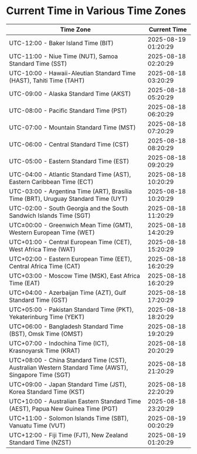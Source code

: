 # Current Time in Various Time Zones

| Time Zone | Current Time |
|-----------|--------------|
| UTC-12:00 - Baker Island Time (BIT) | 2025-08-19 01:20:29 |
| UTC-11:00 - Niue Time (NUT), Samoa Standard Time (SST) | 2025-08-18 02:20:29 |
| UTC-10:00 - Hawaii-Aleutian Standard Time (HAST), Tahiti Time (TAHT) | 2025-08-18 03:20:29 |
| UTC-09:00 - Alaska Standard Time (AKST) | 2025-08-18 05:20:29 |
| UTC-08:00 - Pacific Standard Time (PST) | 2025-08-18 06:20:29 |
| UTC-07:00 - Mountain Standard Time (MST) | 2025-08-18 07:20:29 |
| UTC-06:00 - Central Standard Time (CST) | 2025-08-18 08:20:29 |
| UTC-05:00 - Eastern Standard Time (EST) | 2025-08-18 09:20:29 |
| UTC-04:00 - Atlantic Standard Time (AST), Eastern Caribbean Time (ECT) | 2025-08-18 10:20:29 |
| UTC-03:00 - Argentina Time (ART), Brasília Time (BRT), Uruguay Standard Time (UYT) | 2025-08-18 10:20:29 |
| UTC-02:00 - South Georgia and the South Sandwich Islands Time (SGT) | 2025-08-18 11:20:29 |
| UTC±00:00 - Greenwich Mean Time (GMT), Western European Time (WET) | 2025-08-18 14:20:29 |
| UTC+01:00 - Central European Time (CET), West Africa Time (WAT) | 2025-08-18 15:20:29 |
| UTC+02:00 - Eastern European Time (EET), Central Africa Time (CAT) | 2025-08-18 16:20:29 |
| UTC+03:00 - Moscow Time (MSK), East Africa Time (EAT) | 2025-08-18 16:20:29 |
| UTC+04:00 - Azerbaijan Time (AZT), Gulf Standard Time (GST) | 2025-08-18 17:20:29 |
| UTC+05:00 - Pakistan Standard Time (PKT), Yekaterinburg Time (YEKT) | 2025-08-18 18:20:29 |
| UTC+06:00 - Bangladesh Standard Time (BST), Omsk Time (OMST) | 2025-08-18 19:20:29 |
| UTC+07:00 - Indochina Time (ICT), Krasnoyarsk Time (KRAT) | 2025-08-18 20:20:29 |
| UTC+08:00 - China Standard Time (CST), Australian Western Standard Time (AWST), Singapore Time (SGT) | 2025-08-18 21:20:29 |
| UTC+09:00 - Japan Standard Time (JST), Korea Standard Time (KST) | 2025-08-18 22:20:29 |
| UTC+10:00 - Australian Eastern Standard Time (AEST), Papua New Guinea Time (PGT) | 2025-08-18 23:20:29 |
| UTC+11:00 - Solomon Islands Time (SBT), Vanuatu Time (VUT) | 2025-08-19 00:20:29 |
| UTC+12:00 - Fiji Time (FJT), New Zealand Standard Time (NZST) | 2025-08-19 01:20:29 |
